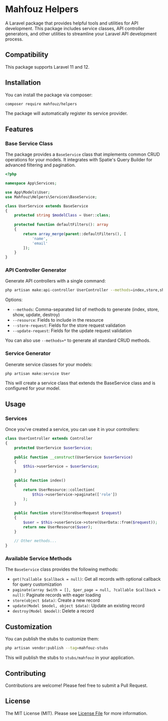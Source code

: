 # Mahfouz Helpers

A Laravel package that provides helpful tools and utilities for API development. This package includes service classes, API controller generators, and other utilities to streamline your Laravel API development process.

## Compatibility

This package supports Laravel 11 and 12.

## Installation

You can install the package via composer:

```bash
composer require mahfouz/helpers
```

The package will automatically register its service provider.

## Features

### Base Service Class

The package provides a `BaseService` class that implements common CRUD operations for your models. It integrates with Spatie's Query Builder for advanced filtering and pagination.

```php
<?php

namespace App\Services;

use App\Models\User;
use Mahfouz\Helpers\Services\BaseService;

class UserService extends BaseService
{
    protected string $modelClass = User::class;
    
    protected function defaultFilters(): array
    {
        return array_merge(parent::defaultFilters(), [
            'name',
            'email'
        ]);
    }
}
```

### API Controller Generator

Generate API controllers with a single command:

```bash
php artisan make:api-controller UserController --methods=index,store,show,update,destroy --resource=id,name,email --store-request=name,email,password --update-request=name,email
```

Options:
- `--methods`: Comma-separated list of methods to generate (index, store, show, update, destroy)
- `--resource`: Fields to include in the resource
- `--store-request`: Fields for the store request validation
- `--update-request`: Fields for the update request validation

You can also use `--methods=*` to generate all standard CRUD methods.

### Service Generator

Generate service classes for your models:

```bash
php artisan make:service User
```

This will create a service class that extends the BaseService class and is configured for your model.

## Usage

### Services

Once you've created a service, you can use it in your controllers:

```php
class UserController extends Controller
{
    protected UserService $userService;
    
    public function __construct(UserService $userService)
    {
        $this->userService = $userService;
    }
    
    public function index()
    {
        return UserResource::collection(
            $this->userService->paginate(['role'])
        );
    }
    
    public function store(StoreUserRequest $request)
    {
        $user = $this->userService->store(UserData::from($request));
        return new UserResource($user);
    }
    
    // Other methods...
}
```

### Available Service Methods

The `BaseService` class provides the following methods:

- `get(?callable $callback = null)`: Get all records with optional callback for query customization
- `paginate(array $with = [], $per_page = null, ?callable $callback = null)`: Paginate records with eager loading
- `store(object $data)`: Create a new record
- `update(Model $model, object $data)`: Update an existing record
- `destroy(Model $model)`: Delete a record

## Customization

You can publish the stubs to customize them:

```bash
php artisan vendor:publish --tag=mahfouz-stubs
```

This will publish the stubs to `stubs/mahfouz` in your application.

## Contributing

Contributions are welcome! Please feel free to submit a Pull Request.

## License

The MIT License (MIT). Please see [License File](LICENSE.md) for more information.

